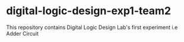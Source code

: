 # digital-logic-design-exp1-team2
This repository contains Digital Logic Design Lab's first experiment i.e Adder Circuit
